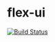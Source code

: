 flex-ui
=======

[![Build Status](https://travis-ci.org/flex-oss/flex-ui.png?branch=master)](https://travis-ci.org/flex-oss/flex-ui)
